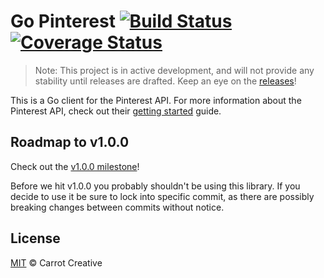 # Go Pinterest [![Build Status](https://travis-ci.org/carrot/go-pinterest.svg?branch=master)](https://travis-ci.org/carrot/go-pinterest) [![Coverage Status](https://coveralls.io/repos/github/carrot/go-pinterest/badge.svg?branch=br.coveralls)](https://coveralls.io/github/carrot/go-pinterest?branch=br.coveralls)

> Note: This project is in active development, and will not provide any stability until releases are drafted.  Keep an eye on the [releases](https://github.com/carrot/pinterest-go-client/releases)!

This is a Go client for the Pinterest API.  For more information about the Pinterest API, check out their [getting started](https://developers.pinterest.com/docs/api/overview/) guide.

## Roadmap to v1.0.0

Check out the [v1.0.0 milestone](https://github.com/carrot/go-pinterest/milestone/1)!

Before we hit v1.0.0 you probably shouldn't be using this library. If you decide to use it be sure to lock into specific commit, as there are possibly breaking changes between commits without notice.

## License

[MIT](LICENSE.md) © Carrot Creative

